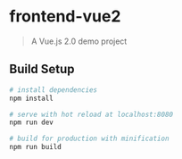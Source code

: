 # frontend-vue2

> A Vue.js 2.0 demo project

## Build Setup

``` bash
# install dependencies
npm install

# serve with hot reload at localhost:8080
npm run dev

# build for production with minification
npm run build
```
